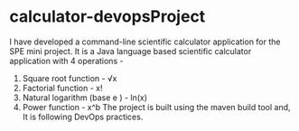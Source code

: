 # calculator-devopsProject
I have developed a command-line scientific calculator application for the SPE mini project. It is a Java language based scientific calculator application with 4 operations -

1. Square root function - √x
2. Factorial function - x!
3. Natural logarithm (base е ) - ln(x)
4. Power function - x^b
The project is built using the maven build tool and, It is following DevOps practices.
